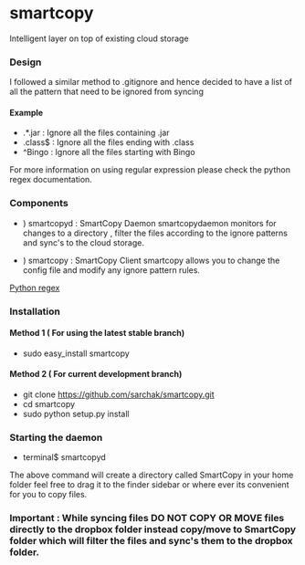 smartcopy
=========

Intelligent layer on top of existing cloud storage

### Design

I followed a similar method to .gitignore and hence decided to have a list of all the pattern that need to be ignored from syncing

#### Example

   * .*.jar  : Ignore all the files containing .jar
   * .class$ : Ignore all the files ending with .class
   * ^Bingo  : Ignore all the files starting with Bingo

For more information on using regular expression please check the python regex documentation.

### Components

   * ) smartcopyd : SmartCopy Daemon
smartcopydaemon monitors for changes to a directory , filter the files according to the ignore patterns and sync's to the cloud storage.

   * ) smartcopy : SmartCopy Client
smartcopy allows you to change the config file and modify any ignore pattern rules.

[Python regex](http://docs.python.org/2/library/re.html)


### Installation

#### Method 1 ( For using the latest stable branch)

   * sudo easy_install smartcopy

#### Method 2 ( For current development branch)
   * git clone https://github.com/sarchak/smartcopy.git
   * cd smartcopy
   * sudo python setup.py install 

### Starting the daemon
 
   * terminal$ smartcopyd
  
The above command will create a directory called SmartCopy in your home folder feel free to drag it to the finder sidebar or where ever its convenient for you to copy files.

### Important : While syncing files DO NOT COPY OR MOVE files directly to the dropbox folder instead copy/move to SmartCopy folder which will filter the files and sync's them to the dropbox folder.

